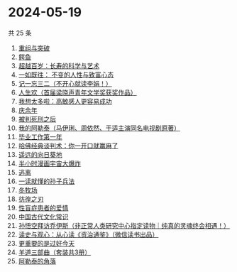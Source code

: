 # 2024-05-19

共 25 条

<!-- BEGIN WEREAD -->
<!-- 最后更新时间 2024-05-19 19:00:59 +0800 -->
1. [重组与突破](https://weread.qq.com/web/bookDetail/67e32950813ab8db0g017351)
1. [鳄鱼](https://weread.qq.com/web/bookDetail/44832c50813ab8d99g01612b)
1. [超越百岁：长寿的科学与艺术](https://weread.qq.com/web/bookDetail/12f326c0813ab8d88g015fdf)
1. [一如既往： 不变的人性与致富心态](https://weread.qq.com/web/bookDetail/f8e322b0813ab8db0g01952e)
1. [记一忘三二（不开心就读李娟！）](https://weread.qq.com/web/bookDetail/f1c321d0813ab6e60g0141c1)
1. [人生欢（首届梁晓声青年文学奖获奖作品）](https://weread.qq.com/web/bookDetail/37f329b0813ab8d08g011b34)
1. [我想太多啦：高敏感人更容易成功](https://weread.qq.com/web/bookDetail/db832970813ab8d8fg015a78)
1. [庆余年](https://weread.qq.com/web/bookDetail/0ae32be0570f000ae1bf155)
1. [被判死刑之后](https://weread.qq.com/web/bookDetail/e88324f0813ab8d1dg013d49)
1. [我的阿勒泰（马伊琍、周依然、于适主演同名电视剧原著）](https://weread.qq.com/web/bookDetail/6e732140813ab6e60g013caf)
1. [毕业工作第一年](https://weread.qq.com/web/bookDetail/57c32d50813ab8d2cg0157ab)
1. [哈佛经典谈判术：你一开口就赢麻了](https://weread.qq.com/web/bookDetail/bf032c7072103ce5bf0568a)
1. [遥远的向日葵地](https://weread.qq.com/web/bookDetail/71932380717ea7b7719501e)
1. [半小时漫画宇宙大爆炸](https://weread.qq.com/web/bookDetail/3e9321f07277f0223e98277)
1. [逃离](https://weread.qq.com/web/bookDetail/3cf3255071d2e86f3cf3371)
1. [一读就懂的孙子兵法](https://weread.qq.com/web/bookDetail/500327c0813ab8bb3g01417a)
1. [冬牧场](https://weread.qq.com/web/bookDetail/d1d32fa053b924d1d0ac0a5)
1. [彷徨之刃](https://weread.qq.com/web/bookDetail/e44327d05c7edee44530f9e)
1. [性盲症患者的爱情](https://weread.qq.com/web/bookDetail/79e32ed05e1c4579e68fd8c)
1. [中国古代文化常识](https://weread.qq.com/web/bookDetail/36832c507164851a368ca1b)
1. [孙悟空拜访乔伊斯（非正常人类研究中心指定读物｜纯真的灵魂终会相遇！）](https://weread.qq.com/web/bookDetail/875323e0813ab8d1dg012f9c)
1. [读史与观心：从心读《资治通鉴》（微信读书出品）](https://weread.qq.com/web/bookDetail/e2c32c40813ab8651g015fc1)
1. [更重要的是过好今天](https://weread.qq.com/web/bookDetail/b7b32f90813ab8d32g015dd6)
1. [羊道三部曲（套装共3册）](https://weread.qq.com/web/bookDetail/d1632540813ab718bg0197fc)
1. [阿勒泰的角落](https://weread.qq.com/web/bookDetail/ee0320b053b925ee0519857)
<!-- END WEREAD -->